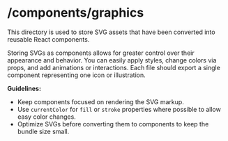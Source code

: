 # /components/graphics

This directory is used to store SVG assets that have been converted into reusable React components.

Storing SVGs as components allows for greater control over their appearance and behavior. You can easily apply styles, change colors via props, and add animations or interactions. Each file should export a single component representing one icon or illustration.

**Guidelines:**

- Keep components focused on rendering the SVG markup.
- Use `currentColor` for `fill` or `stroke` properties where possible to allow easy color changes.
- Optimize SVGs before converting them to components to keep the bundle size small.
